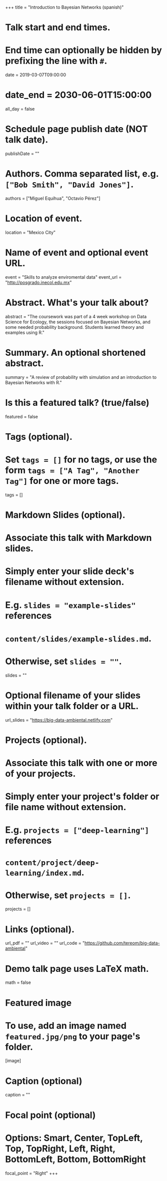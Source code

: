 +++
title = "Introduction to Bayesian Networks (spanish)"

# Talk start and end times.
#   End time can optionally be hidden by prefixing the line with `#`.
date = 2019-03-07T09:00:00
# date_end = 2030-06-01T15:00:00
all_day = false

# Schedule page publish date (NOT talk date).
publishDate = ""

# Authors. Comma separated list, e.g. `["Bob Smith", "David Jones"]`.
authors = ["Miguel Equihua", "Octavio Pérez"]

# Location of event.
location = "Mexico City"

# Name of event and optional event URL.
event = "Skills to analyze enviromental data"
event_url = "http://posgrado.inecol.edu.mx"

# Abstract. What's your talk about?
abstract = "The coursework was part of a 4 week workshop on Data Science for Ecology, the sessions focused on Bayesian Networks, and some needed probability background. Students learned theory and examples using R."

# Summary. An optional shortened abstract.
summary = "A review of probability with simulation and an introduction to Bayesian Networks with R."

# Is this a featured talk? (true/false)
featured = false

# Tags (optional).
#   Set `tags = []` for no tags, or use the form `tags = ["A Tag", "Another Tag"]` for one or more tags.
tags = []

# Markdown Slides (optional).
#   Associate this talk with Markdown slides.
#   Simply enter your slide deck's filename without extension.
#   E.g. `slides = "example-slides"` references 
#   `content/slides/example-slides.md`.
#   Otherwise, set `slides = ""`.
slides = ""

# Optional filename of your slides within your talk folder or a URL.
url_slides = "https://big-data-ambiental.netlify.com"

# Projects (optional).
#   Associate this talk with one or more of your projects.
#   Simply enter your project's folder or file name without extension.
#   E.g. `projects = ["deep-learning"]` references 
#   `content/project/deep-learning/index.md`.
#   Otherwise, set `projects = []`.
projects = []

# Links (optional).
url_pdf = ""
url_video = ""
url_code = "https://github.com/tereom/big-data-ambiental"

# Demo talk page uses LaTeX math.
math = false

# Featured image
# To use, add an image named `featured.jpg/png` to your page's folder. 
[image]
  # Caption (optional)
  caption = ""

  # Focal point (optional)
  # Options: Smart, Center, TopLeft, Top, TopRight, Left, Right, BottomLeft, Bottom, BottomRight
  focal_point = "Right"
+++
